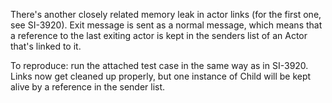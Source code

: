 There's another closely related memory leak in actor links (for the first one, see SI-3920). Exit message is sent as a normal message, which means that a reference to the last exiting actor is kept in the senders list of an Actor that's linked to it.

To reproduce: run the attached test case in the same way as in SI-3920. Links now get cleaned up properly, but one instance of Child will be kept alive by a reference in the sender list.
